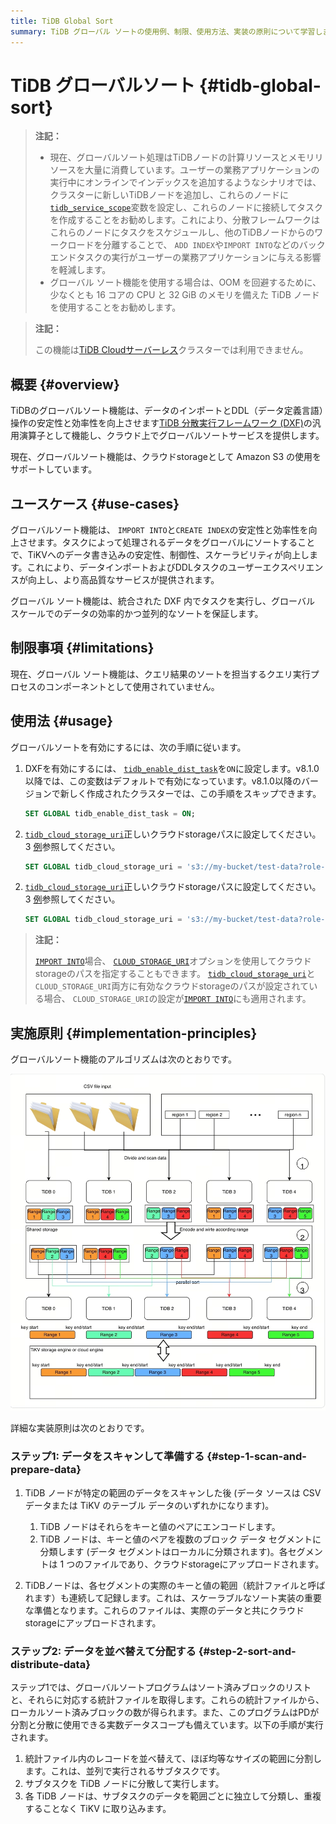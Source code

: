 ```yaml
---
title: TiDB Global Sort
summary: TiDB グローバル ソートの使用例、制限、使用方法、実装の原則について学習します。
---
```


<!-- markdownlint-disable MD029 -->

<!-- markdownlint-disable MD046 -->

# TiDB グローバルソート {#tidb-global-sort}

> **注記：**
>
> -   現在、グローバルソート処理はTiDBノードの計算リソースとメモリリソースを大量に消費しています。ユーザーの業務アプリケーションの実行中にオンラインでインデックスを追加するようなシナリオでは、クラスターに新しいTiDBノードを追加し、これらのノードに[`tidb_service_scope`](/system-variables.md#tidb_service_scope-new-in-v740)変数を設定し、これらのノードに接続してタスクを作成することをお勧めします。これにより、分散フレームワークはこれらのノードにタスクをスケジュールし、他のTiDBノードからのワークロードを分離することで、 `ADD INDEX`や`IMPORT INTO`などのバックエンドタスクの実行がユーザーの業務アプリケーションに与える影響を軽減します。
> -   グローバル ソート機能を使用する場合は、OOM を回避するために、少なくとも 16 コアの CPU と 32 GiB のメモリを備えた TiDB ノードを使用することをお勧めします。

> **注記：**
>
> この機能は[TiDB Cloudサーバーレス](https://docs.pingcap.com/tidbcloud/select-cluster-tier#tidb-cloud-serverless)クラスターでは利用できません。

## 概要 {#overview}

TiDBのグローバルソート機能は、データのインポートとDDL（データ定義言語）操作の安定性と効率性を向上させます[TiDB 分散実行フレームワーク (DXF)](/tidb-distributed-execution-framework.md)の汎用演算子として機能し、クラウド上でグローバルソートサービスを提供します。

現在、グローバルソート機能は、クラウドstorageとして Amazon S3 の使用をサポートしています。

## ユースケース {#use-cases}

グローバルソート機能は、 `IMPORT INTO`と`CREATE INDEX`の安定性と効率性を向上させます。タスクによって処理されるデータをグローバルにソートすることで、TiKVへのデータ書き込みの安定性、制御性、スケーラビリティが向上します。これにより、データインポートおよびDDLタスクのユーザーエクスペリエンスが向上し、より高品質なサービスが提供されます。

グローバル ソート機能は、統合された DXF 内でタスクを実行し、グローバル スケールでのデータの効率的かつ並列的なソートを保証します。

## 制限事項 {#limitations}

現在、グローバル ソート機能は、クエリ結果のソートを担当するクエリ実行プロセスのコンポーネントとして使用されていません。

## 使用法 {#usage}

グローバルソートを有効にするには、次の手順に従います。

1.  DXFを有効にするには、 [`tidb_enable_dist_task`](/system-variables.md#tidb_enable_dist_task-new-in-v710)を`ON`に設定します。v8.1.0以降では、この変数はデフォルトで有効になっています。v8.1.0以降のバージョンで新しく作成されたクラスターでは、この手順をスキップできます。

    ```sql
    SET GLOBAL tidb_enable_dist_task = ON;
    ```

<CustomContent platform="tidb">

2.  [`tidb_cloud_storage_uri`](/system-variables.md#tidb_cloud_storage_uri-new-in-v740)正しいクラウドstorageパスに設定してください。3 [例](/br/backup-and-restore-storages.md)参照してください。

    ```sql
    SET GLOBAL tidb_cloud_storage_uri = 's3://my-bucket/test-data?role-arn=arn:aws:iam::888888888888:role/my-role'
    ```

</CustomContent>
<CustomContent platform="tidb-cloud">

2.  [`tidb_cloud_storage_uri`](/system-variables.md#tidb_cloud_storage_uri-new-in-v740)正しいクラウドstorageパスに設定してください。3 [例](https://docs.pingcap.com/tidb/stable/backup-and-restore-storages)参照してください。

    ```sql
    SET GLOBAL tidb_cloud_storage_uri = 's3://my-bucket/test-data?role-arn=arn:aws:iam::888888888888:role/my-role'
    ```

</CustomContent>

> **注記：**
>
> [`IMPORT INTO`](/sql-statements/sql-statement-import-into.md)場合、 [`CLOUD_STORAGE_URI`](/sql-statements/sql-statement-import-into.md#withoptions)オプションを使用してクラウドstorageのパスを指定することもできます。 [`tidb_cloud_storage_uri`](/system-variables.md#tidb_cloud_storage_uri-new-in-v740)と`CLOUD_STORAGE_URI`両方に有効なクラウドstorageのパスが設定されている場合、 `CLOUD_STORAGE_URI`の設定が[`IMPORT INTO`](/sql-statements/sql-statement-import-into.md)にも適用されます。

## 実施原則 {#implementation-principles}

グローバルソート機能のアルゴリズムは次のとおりです。

![Algorithm of Global Sort](/media/dist-task/global-sort.jpeg)

詳細な実装原則は次のとおりです。

### ステップ1: データをスキャンして準備する {#step-1-scan-and-prepare-data}

1.  TiDB ノードが特定の範囲のデータをスキャンした後 (データ ソースは CSV データまたは TiKV のテーブル データのいずれかになります)。

    1.  TiDB ノードはそれらをキーと値のペアにエンコードします。
    2.  TiDB ノードは、キーと値のペアを複数のブロック データ セグメントに分類します (データ セグメントはローカルに分類されます)。各セグメントは 1 つのファイルであり、クラウドstorageにアップロードされます。

2.  TiDBノードは、各セグメントの実際のキーと値の範囲（統計ファイルと呼ばれます）も連続して記録します。これは、スケーラブルなソート実装の重要な準備となります。これらのファイルは、実際のデータと共にクラウドstorageにアップロードされます。

### ステップ2: データを並べ替えて分配する {#step-2-sort-and-distribute-data}

ステップ1では、グローバルソートプログラムはソート済みブロックのリストと、それらに対応する統計ファイルを取得します。これらの統計ファイルから、ローカルソート済みブロックの数が得られます。また、このプログラムはPDが分割と分散に使用できる実数データスコープも備えています。以下の手順が実行されます。

1.  統計ファイル内のレコードを並べ替えて、ほぼ均等なサイズの範囲に分割します。これは、並列で実行されるサブタスクです。
2.  サブタスクを TiDB ノードに分散して実行します。
3.  各 TiDB ノードは、サブタスクのデータを範囲ごとに独立して分類し、重複することなく TiKV に取り込みます。
